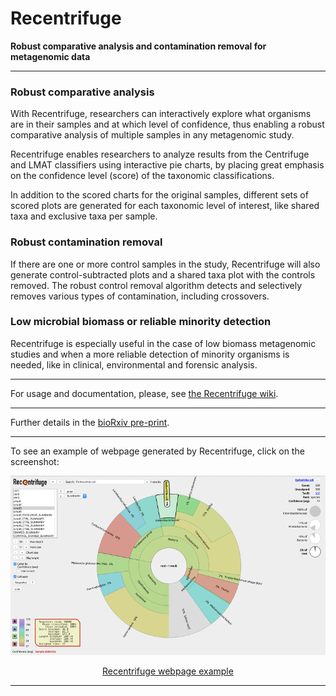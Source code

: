# Recentrifuge
**Robust comparative analysis and contamination removal for metagenomic data**
____

### Robust comparative analysis

With Recentrifuge, researchers can interactively explore what organisms are in their samples and at which level of confidence, thus enabling a robust comparative analysis of multiple samples in any metagenomic study.

Recentrifuge enables researchers to analyze results from the Centrifuge and LMAT classifiers using interactive pie charts, by placing great emphasis on the confidence level (score) of the taxonomic classifications.

In addition to the scored charts for the original samples, different sets of scored plots are generated for each taxonomic level of interest, like shared taxa and exclusive taxa per sample.

### Robust contamination removal

If there are one or more control samples in the study, Recentrifuge will also generate control-subtracted plots and a shared taxa plot with the controls removed. The robust control removal algorithm detects and selectively removes various types of contamination, including crossovers.

### Low microbial biomass or reliable minority detection

Recentrifuge is especially useful in the case of low biomass metagenomic studies and when a more reliable detection of minority organisms is needed, like in clinical, environmental and forensic analysis.

____
For usage and documentation, please, see [the Recentrifuge wiki](https://github.com/khyox/recentrifuge/wiki).
____
Further details in the [bioRxiv pre-print](https://doi.org/10.1101/190934).
____
To see an example of webpage generated by Recentrifuge, click on the screenshot: 

<p align="center">
  <a href="https://rawgit.com/khyox/rcf-aux/master/TEST.rcf.html?dataset=44&node=0&collapse=false&color=true&depth=30&font=12&key=true" target="_blank">
    <img src="https://raw.githubusercontent.com/khyox/rcf-aux/master/RCF_screenshot_750.png" alt="Recentrifuge 0.17.1 test screenshot" width="750px"/></a></p>
<p align="center">
  <a href="https://rawgit.com/khyox/rcf-aux/master/TEST.rcf.html?dataset=44&node=0&collapse=false&color=true&depth=30&font=12&key=true" target="_blank">Recentrifuge webpage example</a><p align="center">

____
